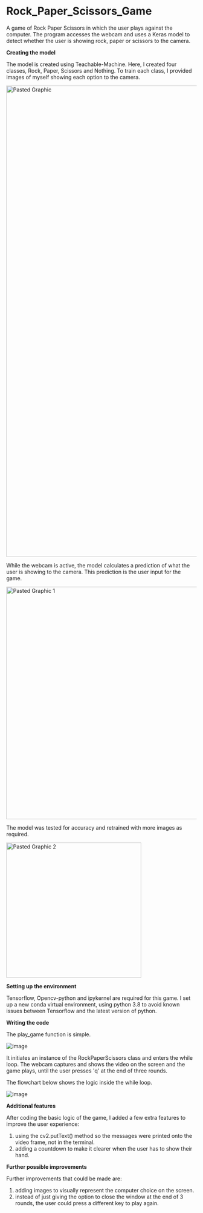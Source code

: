# Rock_Paper_Scissors_Game

A game of Rock Paper Scissors in which the user plays against the computer. The program accesses the webcam and uses a Keras model to detect whether the user is showing rock, paper or scissors to the camera. 

**Creating the model**

The model is created using Teachable-Machine. Here, I created four classes, Rock, Paper, Scissors and Nothing. To train each class, I provided images of myself showing each option to the camera. 

<img width="1245" alt="Pasted Graphic" src="https://user-images.githubusercontent.com/91407498/160380923-96a0d9fd-bd9d-471c-a42d-3eb990abb6da.png">

While the webcam is active, the model calculates a prediction of what the user is showing to the camera. This prediction is the user input for the game. 

<img width="614" alt="Pasted Graphic 1" src="https://user-images.githubusercontent.com/91407498/160381798-2bb85654-e3cc-4745-a31a-fe9fef1f1c11.png">

The model was tested for accuracy and retrained with more images as required. 

<img width="357" alt="Pasted Graphic 2" src="https://user-images.githubusercontent.com/91407498/160381993-4d1db6fd-c4ad-4125-8b8f-b12bf9405ce6.png">

**Setting up the environment**

Tensorflow, Opencv-python and ipykernel are required for this game. I set up a new conda virtual environment, using python 3.8 to avoid known issues between Tensorflow and the latest version of python. 

**Writing the code**

The play_game function is simple. 

![image](https://user-images.githubusercontent.com/91407498/160385780-d80de149-ff80-47d8-ae47-2eee708dc373.png)

It initiates an instance of the RockPaperScissors class and enters the while loop. The webcam captures and shows the video on the screen and the game plays, until the user presses 'q' at the end of three rounds. 

The flowchart below shows the logic inside the while loop. 

![image](https://user-images.githubusercontent.com/91407498/160463891-438726d3-c656-4981-842a-3620c94452fa.png)

**Additional features**

After coding the basic logic of the game, I added a few extra features to improve the user experience:
1. using the cv2.putText() method so the messages were printed onto the video frame, not in the terminal. 
2. adding a countdown to make it clearer when the user has to show their hand.

**Further possible improvements**

Further improvements that could be made are:
1. adding images to visually represent the computer choice on the screen. 
2. instead of just giving the option to close the window at the end of 3 rounds, the user could press a different key to play again. 
